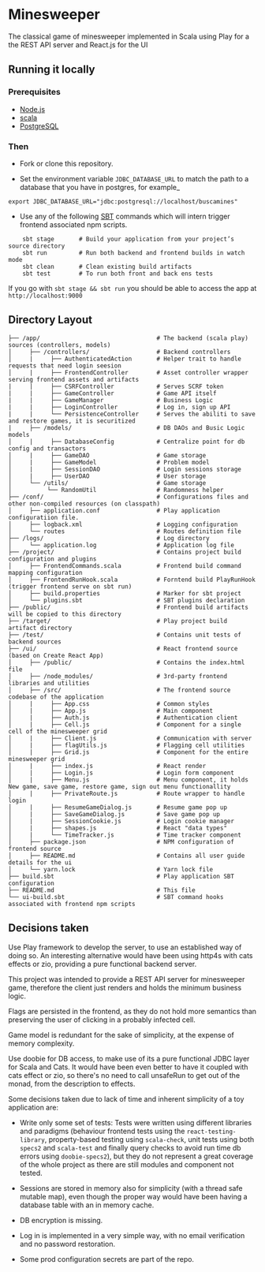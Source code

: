 Minesweeper 
=================

The classical game of minesweeper implemented in Scala using Play for a the REST API server and React.js for the UI 

## Running it locally

### Prerequisites

* [Node.js](https://nodejs.org/)
* [scala](https://www.scala-lang.org/download/)
* [PostgreSQL](https://www.postgresql.org/)

### Then

* Fork or clone this repository.

* Set the environment variable `JDBC_DATABASE_URL` to match the path to a database that you have in postgres, for example_ 
```
export JDBC_DATABASE_URL="jdbc:postgresql://localhost/buscamines"
```

* Use any of the following [SBT](http://www.scala-sbt.org/) commands which will intern trigger frontend associated npm scripts.

```
    sbt stage       # Build your application from your project’s source directory
    sbt run         # Run both backend and frontend builds in watch mode
    sbt clean       # Clean existing build artifacts
    sbt test        # To run both front and back ens tests
```
If you go with `sbt stage && sbt run` you should be able to access the app at `http://localhost:9000` 

## Directory Layout

```
├── /app/                                 # The backend (scala play) sources (controllers, models)
│     ├── /controllers/                   # Backend controllers
│     |     ├── AuthenticatedAction       # Helper trait to handle requests that need login seesion
│     |     ├── FrontendController        # Asset controller wrapper serving frontend assets and artifacts
|     |     ├── CSRFController            # Serves SCRF token
|     |     ├── GameController            # Game API itself
|     |     ├── GameManager               # Business Logic
|     |     ├── LoginController           # Log in, sign up API
|     |     └── PersistenceController     # Serves the abiliti to save and restore games, it is securitized
|     ├── /models/                        # DB DAOs and Busic Logic models 
│     |     ├── DatabaseConfig            # Centralize point for db config and transactors
│     |     ├── GameDAO                   # Game storage
│     |     ├── GameModel                 # Problem model
│     |     ├── SessionDAO                # Login sessions storage
│     |     ├── UserDAO                   # User storage
│     └── /utils/                         # Game storage
│          └── RandomUtil                 # Randomness helper  
├── /conf/                                # Configurations files and other non-compiled resources (on classpath)
│     ├── application.conf                # Play application configuratiion file.
│     ├── logback.xml                     # Logging configuration
│     └── routes                          # Routes definition file
├── /logs/                                # Log directory
│     └── application.log                 # Application log file
├── /project/                             # Contains project build configuration and plugins
│     ├── FrontendCommands.scala          # Frontend build command mapping configuration
│     ├── FrontendRunHook.scala           # Forntend build PlayRunHook (trigger frontend serve on sbt run)
│     ├── build.properties                # Marker for sbt project
│     └── plugins.sbt                     # SBT plugins declaration
├── /public/                              # Frontend build artifacts will be copied to this directory
├── /target/                              # Play project build artifact directory
├── /test/                                # Contains unit tests of backend sources
├── /ui/                                  # React frontend source (based on Create React App)
│     ├── /public/                        # Contains the index.html file
│     ├── /node_modules/                  # 3rd-party frontend libraries and utilities
│     ├── /src/                           # The frontend source codebase of the application
│     |     ├── App.css                   # Common styles
│     |     ├── App.js                    # Main component
│     |     ├── Auth.js                   # Authentication client
│     |     ├── Cell.js                   # Component for a single cell of the minesweeper grid
│     |     ├── Client.js                 # Communication with server
│     |     ├── flagUtils.js              # Flagging cell utilities
│     |     ├── Grid.js                   # Component for the entire minesweeper grid
│     |     ├── index.js                  # React render
│     |     ├── Login.js                  # Login form component 
│     |     ├── Menu.js                   # Menu component, it holds New game, save game, restore game, sign out menu functionallity
│     |     ├── PrivateRoute.js           # Route wrapper to handle login  
│     |     ├── ResumeGameDialog.js       # Resume game pop up
│     |     ├── SaveGameDialog.js         # Save game pop up
│     |     ├── SessionCookie.js          # Login cookie manager
│     |     ├── shapes.js                 # React "data types"
│     |     └── TimeTracker.js            # Time tracker component
│     ├── package.json                    # NPM configuration of frontend source
│     ├── README.md                       # Contains all user guide details for the ui
│     └── yarn.lock                       # Yarn lock file
├── build.sbt                             # Play application SBT configuration
├── README.md                             # This file
└── ui-build.sbt                          # SBT command hooks associated with frontend npm scripts 
```

## Decisions taken
Use Play framework to develop the server, to use an established way of doing so. An interesting alternative would have been using http4s with cats effects or zio, providing a pure functional backend server.  

This project was intended to provide a REST API server for minesweeper game, therefore the client just renders and holds the minimum business logic.

Flags are persisted in the frontend, as they do not hold more semantics than preserving the user of clicking in a probably infected cell.

Game model is redundant for the sake of simplicity, at the expense of memory complexity.

Use doobie for DB access, to make use of its a pure functional JDBC layer for Scala and Cats. It would have been even better to have it coupled with cats effect or zio, so there's no need to call unsafeRun to get out of the monad, from the description to effects.

Some decisions taken due to lack of time and inherent simplicity of a toy application are: 
- Write only some set of tests:
Tests were written using different libraries and paradigms 
(behaviour frontend tests using the `react-testing-library`, property-based testing using `scala-check`, unit tests using both `specs2` and `scala-test` and finally query checks to avoid run time db errors using `doobie-specs2`), but they do not represent a great coverage of the whole project as there are still modules and component not tested.

- Sessions are stored in memory also for simplicity (with a thread safe mutable map), even though the proper way would have been having a database table with an in memory cache.

- DB encryption is missing.

- Log in is implemented in a very simple way, with no email verification and no password restoration. 

- Some prod configuration secrets are part of the repo.